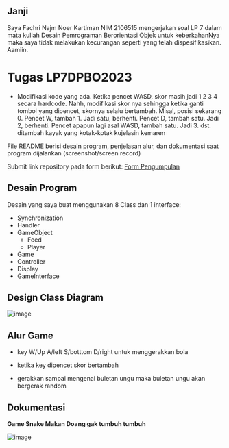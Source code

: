 ## Janji
Saya Fachri Najm Noer Kartiman NIM 2106515 mengerjakan soal LP 7
dalam mata kuliah Desain Pemrograman Berorientasi Objek untuk keberkahanNya
maka saya tidak melakukan kecurangan seperti yang telah dispesifikasikan.
Aamiin.

# Tugas LP7DPBO2023
- Modifikasi kode yang ada. Ketika pencet WASD, skor masih jadi 1 2 3 4 secara hardcode. Nahh, modifikasi skor nya sehingga ketika ganti tombol yang dipencet, skornya selalu bertambah.
Misal, posisi sekarang 0. Pencet W, tambah 1. Jadi satu, berhenti. Pencet D, tambah satu. Jadi 2, berhenti. Pencet apapun lagi asal WASD, tambah satu. Jadi 3. dst.
ditambah kayak yang kotak-kotak kujelasin kemaren

File README berisi desain program, penjelasan alur, dan dokumentasi saat program dijalankan (screenshot/screen record)

Submit link repository pada form berikut: [Form Pengumpulan](https://forms.gle/rvb1hKxbQVuYNbhKA) 

## Desain Program
Desain yang saya buat menggunakan 8 Class dan 1 interface:
* Synchronization
* Handler
* GameObject
  * Feed
  * Player
* Game
* Controller
* Display
* GameInterface

## Design Class Diagram
![image](https://user-images.githubusercontent.com/92314386/232541483-a9b53f43-2440-4862-a097-f59a72a3d260.png)

## Alur Game

- key W/Up A/left S/botttom D/right untuk menggerakkan bola

- ketika key dipencet skor bertambah

- gerakkan sampai mengenai buletan ungu maka buletan ungu akan bergerak random

## Dokumentasi
**Game Snake Makan Doang gak tumbuh tumbuh**

![image](https://user-images.githubusercontent.com/92314386/232541865-8ea73cb0-8b4f-4aaa-b543-6912357dd6ca.png)
